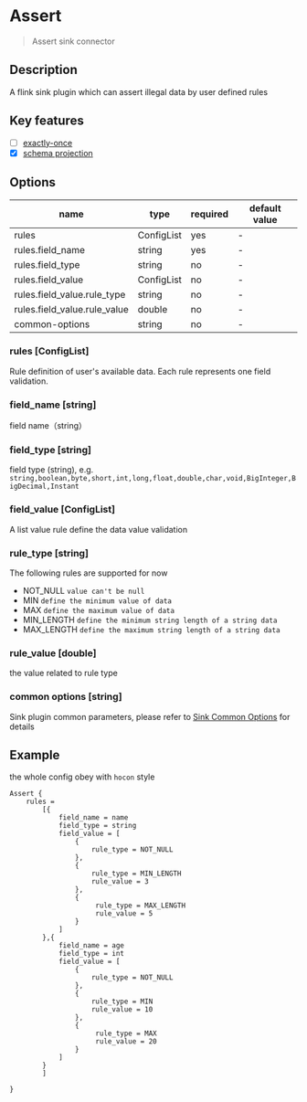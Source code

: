 # Assert

> Assert sink connector

## Description

A flink sink plugin which can assert illegal data by user defined rules

## Key features

- [ ] [exactly-once](../../concept/connector-v2-features.md)
- [x] [schema projection](../../concept/connector-v2-features.md)

## Options

| name                          | type        | required | default value |
| ----------------------------- | ----------  | -------- | ------------- |
|rules                          | ConfigList  | yes      | -             |
|rules.field_name               | string      | yes      | -             |
|rules.field_type               | string      | no       | -             |
|rules.field_value              | ConfigList  | no       | -             |
|rules.field_value.rule_type    | string      | no       | -             |
|rules.field_value.rule_value   | double      | no       | -             |
| common-options                | string      | no       | -             |

### rules [ConfigList]

Rule definition of user's available data.  Each rule represents one field validation.

### field_name [string]

field name（string）

### field_type [string]

field type (string),  e.g. `string,boolean,byte,short,int,long,float,double,char,void,BigInteger,BigDecimal,Instant`

### field_value [ConfigList]

A list value rule define the data value validation

### rule_type [string]

The following rules are supported for now
- NOT_NULL `value can't be null`
- MIN `define the minimum value of data`
- MAX `define the maximum value of data`
- MIN_LENGTH `define the minimum string length of a string data`
- MAX_LENGTH `define the maximum string length of a string data`

### rule_value [double]

the value related to rule type

### common options [string]

Sink plugin common parameters, please refer to [Sink Common Options](common-options.md) for details


## Example
the whole config obey with `hocon` style

```hocon
Assert {
    rules = 
        [{
            field_name = name
            field_type = string
            field_value = [
                {
                    rule_type = NOT_NULL
                },
                {
                    rule_type = MIN_LENGTH
                    rule_value = 3
                },
                {
                     rule_type = MAX_LENGTH
                     rule_value = 5
                }
            ]
        },{
            field_name = age
            field_type = int
            field_value = [
                {
                    rule_type = NOT_NULL
                },
                {
                    rule_type = MIN
                    rule_value = 10
                },
                {
                     rule_type = MAX
                     rule_value = 20
                }
            ]
        }
        ]
    
}

```
